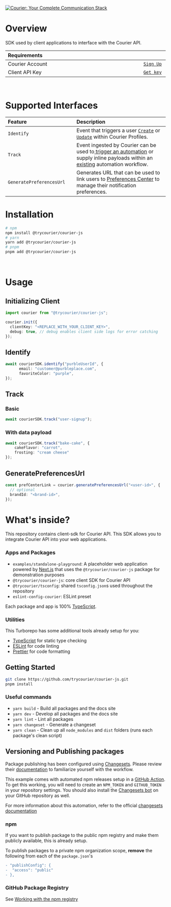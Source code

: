[![Courier: Your Complete Communication Stack](https://www.courier.com/_next/image/?url=https%3A%2F%2Fimages.ctfassets.net%2Fz7iqk1q8njt4%2F1PZo9WNTdmoDoYH3yulXa0%2Fb10830f7bfb09af5e644a39ac3d20c41%2FCourierJS_header_alt2.png&w=1920&q=75)](https://courier.com)

# Overview
SDK used by client applications to interface with the Courier API.
&emsp;
<table>
    <thead>
        <tr>
            <th width="880px" align="left">Requirements</th>
            <th width="120px" align="center"></th>
        </tr>
    </thead>
    <tbody>
        <tr width="600px">
            <td align="left">Courier Account</td>
            <td align="center">
                <a href="https://app.courier.com/signup">
                    <code>Sign Up</code>
                </a>
            </td>
        </tr>
        <tr width="600px">
            <td align="left">Client API Key</td>
            <td align="center">
                <a href="https://app.courier.com/settings/api-keys">
                    <code>Get key</code>
                </a>
            </td>
        </tr>
    </tbody>
</table>
&emsp;

# Supported Interfaces
<table>
    <thead>
        <tr>
            <th width="250px" align="left">Feature</th>
            <th width="725px" align="left">Description</th>
        </tr>
    </thead>
    <tbody>
        <tr width="600px">
            <td align="left">
              <code>Identify</code>
            </td>
            <td align="left">
                Event that triggers a user <a href="https://www.courier.com/docs/reference/profiles/create/"><code>Create</code></a> or <a href="https://www.courier.com/docs/reference/profiles/patch/"><code>Update</code></a> within Courier Profiles.
            </td>
        </tr>
        <tr width="600px">
            <td align="left">
              <code>Track</code>
            </td>
            <td align="left">
                Event ingested by Courier can be used to<a href="https://www.courier.com/docs/automations/designer/"> trigger an automation</a> or supply inline payloads within an <a href="https://app.courier.com/automations">existing</a> automation workflow.
            </td>
        </tr>
        <tr width="600px">
            <td align="left">
                <code>GeneratePreferencesUrl</code>
            </td>
            <td align="left">
                Generates URL that can be used to link users to <a href="https://www.courier.com/docs/courier-preferences/preference-center/introduction/">Preferences Center</a> to manage their notification preferences.
            </td>
        </tr>
    </tbody>
</table>

# Installation

```sh
# npm
npm install @trycourier/courier-js
# yarn
yarn add @trycourier/courier-js
# pnpm
pnpm add @trycourier/courier-js
```
&emsp;
# Usage

## Initializing Client
```ts
import courier from "@trycourier/courier-js";

courier.init({
  clientKey: "<REPLACE_WITH_YOUR_CLIENT_KEY>",
  debug: true, // debug enables client side logs for error catching
});
```
## Identify
```ts
await courierSDK.identify("purbleUserId", {
      email: "customer@purbleplace.com",
      favoriteColor: "purple",
});
```
## Track
### Basic
```ts
await courierSDK.track("user-signup");
```
### With data payload
```ts
await courierSDK.track("bake-cake", { 
    cakeFlavor: "carrot", 
    frosting: "cream cheese"
});
```
## GeneratePreferencesUrl
```ts
const prefCenterLink = courier.generatePreferencesUrl("<user-id>", {
  // optional
  brandId: "<brand-id>",
});
```
# What's inside?

This repository contains client-sdk for Courier API. This SDK allows you to integrate Courier API into your web applications.

### Apps and Packages

- `examples/standalone-playground`: A placeholder web application powered by [Next.js](https://nextjs.org/) that uses the `@trycourier/courier-js` package for demonstration purposes
- `@trycourier/courier-js`: core client SDK for Courier API
- `@trycourier/tsconfig`: shared `tsconfig.json`s used throughout the repository
- `eslint-config-courier`: ESLint preset

Each package and app is 100% [TypeScript](https://www.typescriptlang.org/).

### Utilities

This Turborepo has some additional tools already setup for you:

- [TypeScript](https://www.typescriptlang.org/) for static type checking
- [ESLint](https://eslint.org/) for code linting
- [Prettier](https://prettier.io) for code formatting

## Getting Started

```sh
git clone https://github.com/trycourier/courier-js.git
pnpm install
```

### Useful commands

- `yarn build` - Build all packages and the docs site
- `yarn dev` - Develop all packages and the docs site
- `yarn lint` - Lint all packages
- `yarn changeset` - Generate a changeset
- `yarn clean` - Clean up all `node_modules` and `dist` folders (runs each package's clean script)

## Versioning and Publishing packages

Package publishing has been configured using [Changesets](https://github.com/changesets/changesets). Please review their [documentation](https://github.com/changesets/changesets#documentation) to familiarize yourself with the workflow.

This example comes with automated npm releases setup in a [GitHub Action](https://github.com/changesets/action). To get this working, you will need to create an `NPM_TOKEN` and `GITHUB_TOKEN` in your repository settings. You should also install the [Changesets bot](https://github.com/apps/changeset-bot) on your GitHub repository as well.

For more information about this automation, refer to the official [changesets documentation](https://github.com/changesets/changesets/blob/main/docs/automating-changesets.md)

### npm

If you want to publish package to the public npm registry and make them publicly available, this is already setup.

To publish packages to a private npm organization scope, **remove** the following from each of the `package.json`'s

```diff
- "publishConfig": {
-  "access": "public"
- },
```

### GitHub Package Registry

See [Working with the npm registry](https://docs.github.com/en/packages/working-with-a-github-packages-registry/working-with-the-npm-registry#publishing-a-package-using-publishconfig-in-the-packagejson-file)